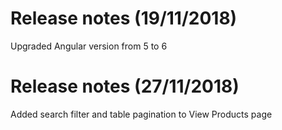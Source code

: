 # Release notes (19/11/2018)
Upgraded Angular version from 5 to 6

# Release notes (27/11/2018)
Added search filter and table pagination to View Products page
